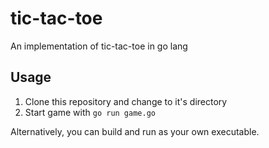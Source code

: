 # tic-tac-toe

An implementation of tic-tac-toe in go lang

## Usage

1. Clone this repository and change to it's directory
2. Start game with `go run game.go`

Alternatively, you can build and run as your own executable. 

